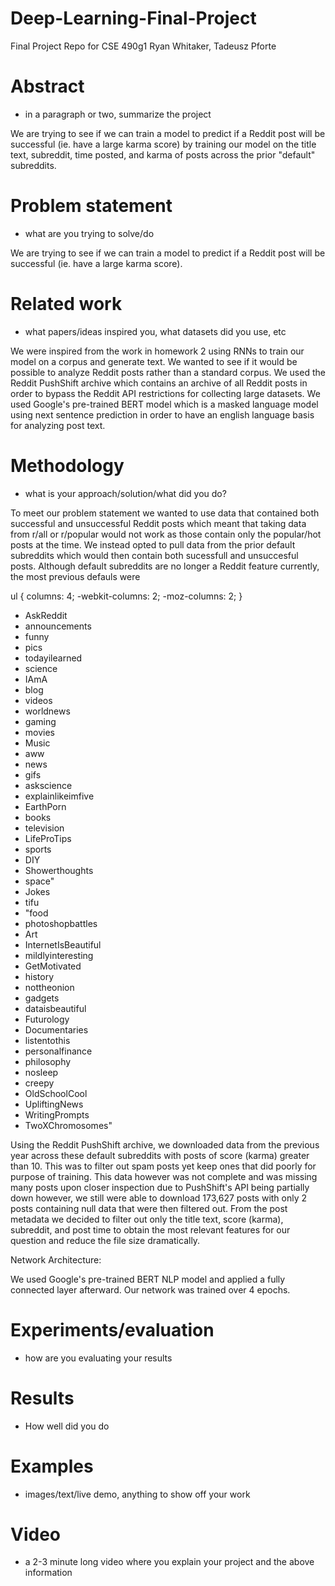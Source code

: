 # Deep-Learning-Final-Project
Final Project Repo for CSE 490g1
Ryan Whitaker, Tadeusz Pforte

# Abstract
- in a paragraph or two, summarize the project


We are trying to see if we can train a model to predict if a Reddit post will be successful (ie. have a large karma score) by training our model on the title text, subreddit, time posted, and karma of posts across the prior "default" subreddits. 

# Problem statement 
- what are you trying to solve/do

We are trying to see if we can train a model to predict if a Reddit post will be successful (ie. have a large karma score).

# Related work 
- what papers/ideas inspired you, what datasets did you use, etc

We were inspired from the work in homework 2 using RNNs to train our model on a corpus and generate text. We wanted to see if it would be possible to analyze Reddit posts rather than a standard corpus. We used the Reddit PushShift archive which contains an archive of all Reddit posts in order to bypass the Reddit API restrictions for collecting large datasets. We used Google's pre-trained BERT model which is a masked language model using next sentence prediction in order to have an english language basis for analyzing post text. 

# Methodology 
- what is your approach/solution/what did you do?

To meet our problem statement we wanted to use data that contained both successful and unsuccessful Reddit posts which meant that taking data from r/all or r/popular would not work as those contain only the popular/hot posts at the time. We instead opted to pull data from the prior default subreddits which would then contain both sucessfull and unsuccesful posts. Although default subreddits are no longer a Reddit feature currently, the most previous defauls were 

ul {
  columns: 4;
  -webkit-columns: 2;
  -moz-columns: 2;
}
<ul>  
      <li>AskReddit</li>
      <li>announcements</li>
      <li>funny</li>
      <li>pics</li>
      <li>todayilearned</li>
      <li>science</li>
      <li>IAmA</li><li>blog</li>
      <li>videos</li>
      <li>worldnews</li>
      <li>gaming</li>
      <li>movies</li>
      <li>Music</li>
      <li>aww</li>
      <li>news</li>
      <li>gifs</li>
      <li>askscience</li>
      <li>explainlikeimfive</li>
      <li>EarthPorn</li>
      <li>books</li>
      <li>television</li>
      <li>LifeProTips</li>
      <li>sports</li>
      <li>DIY</li>
      <li>Showerthoughts</li>
      <li>space"</li>
      <li>Jokes</li>
      <li>tifu</li>
      <li>"food</li>
      <li>photoshopbattles</li>
      <li>Art</li>
      <li>InternetIsBeautiful</li>
      <li>mildlyinteresting</li>
      <li>GetMotivated</li>
      <li>history</li>
      <li>nottheonion</li>
      <li>gadgets</li>
      <li>dataisbeautiful</li>
      <li>Futurology</li>
      <li>Documentaries</li>
      <li>listentothis</li>
      <li>personalfinance</li>
      <li>philosophy</li>
      <li>nosleep</li>
      <li>creepy</li>
      <li>OldSchoolCool</li>
      <li>UpliftingNews</li>
      <li>WritingPrompts</li>
      <li>TwoXChromosomes"
</ul>

Using the Reddit PushShift archive, we downloaded data from the previous year across these default subreddits with posts of score (karma) greater than 10. This was to filter out spam posts yet keep ones that did poorly for purpose of training. This data however was not complete and was missing many posts upon closer inspection due to PushShift's API being partially down however, we still were able to download 173,627 posts with only 2 posts containing null data that were then filtered out. From the post metadata we decided to filter out only the title text, score (karma), subreddit, and post time to obtain the most relevant features for our question and reduce the file size dramatically. 

Network Architecture: 

We used Google's pre-trained BERT NLP model and applied a fully connected layer afterward. Our network was trained over 4 epochs.

# Experiments/evaluation 
- how are you evaluating your results
# Results 
- How well did you do
# Examples 
- images/text/live demo, anything to show off your work
# Video 
- a 2-3 minute long video where you explain your project and the above information
